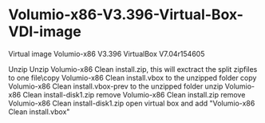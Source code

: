 # Volumio-x86-V3.396-Virtual-Box-VDI-image
Virtual image Volumio-x86 V3.396 VirtualBox V7.04r154605

Unzip
Unzip Volumio-x86 Clean install.zip, this will exctract the split zipfiles to one file\copy Volumio-x86 Clean install.vbox to the unzipped folder
copy Volumio-x86 Clean install.vbox-prev to the unzipped folder
unzip Volumio-x86 Clean install-disk1.zip
remove Volumio-x86 Clean install.zip
remove Volumio-x86 Clean install-disk1.zip
open virtual box and add "Volumio-x86 Clean install.vbox"

